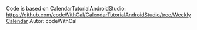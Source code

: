 Code is based on CalendarTutorialAndroidStudio:  https://github.com/codeWithCal/CalendarTutorialAndroidStudio/tree/WeeklyCalendar
Autor: codeWithCal